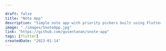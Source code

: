```yaml
---

draft: false
title: "Note App"
description: "Simple note app with priority pickers built using Flutter framework"
image: "./images/SnoteApp.jpg"
link: "https://github.com/gusentanan/snote-app"
tags: [flutter]
createdDate: "2023-01-14"
---
```

